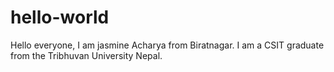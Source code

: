 # hello-world
Hello everyone,
  I am jasmine Acharya from Biratnagar.
  I am a CSIT graduate from the Tribhuvan University Nepal.
